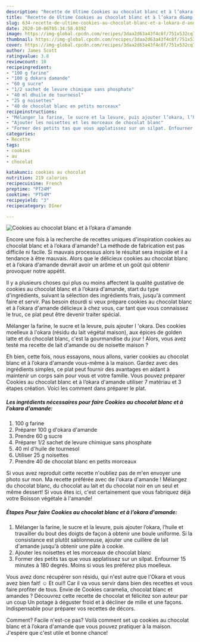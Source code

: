 ```yaml
---
description: "Recette de Ultime Cookies au chocolat blanc et à l’okara d&amp;#39;amande"
title: "Recette de Ultime Cookies au chocolat blanc et à l’okara d&amp;#39;amande"
slug: 634-recette-de-ultime-cookies-au-chocolat-blanc-et-a-lokara-d-and-39-amande
date: 2020-10-06T05:34:58.039Z
image: https://img-global.cpcdn.com/recipes/3daa2d63a43f4c8f/751x532cq70/cookies-au-chocolat-blanc-et-a-lokara-damande-photo-principale-de-la-recette.jpg
thumbnail: https://img-global.cpcdn.com/recipes/3daa2d63a43f4c8f/751x532cq70/cookies-au-chocolat-blanc-et-a-lokara-damande-photo-principale-de-la-recette.jpg
cover: https://img-global.cpcdn.com/recipes/3daa2d63a43f4c8f/751x532cq70/cookies-au-chocolat-blanc-et-a-lokara-damande-photo-principale-de-la-recette.jpg
author: James Scott
ratingvalue: 3.8
reviewcount: 10
recipeingredient:
- "100 g farine"
- "100 g dokara damande"
- "60 g sucre"
- "1/2 sachet de levure chimique sans phosphate"
- "40 ml dhuile de tournesol"
- "25 g noisettes"
- "40 de chocolat blanc en petits morceaux"
recipeinstructions:
- "Mélanger la farine, le sucre et la levure, puis ajouter l’okara, l’huile et travailler du bout des doigts de façon à obtenir une boule uniforme. Si la consistance est plutôt sablonneuse, ajouter une cuillère de lait d&#39;amande jusqu&#39;à obtenir une pâte à cookie."
- "Ajouter les noisettes et les morceaux de chocolat blanc"
- "Former des petits tas que vous applatissez sur un silpat. Enfourner 15 minutes à 180 degrés. Moins si vous les préférez plus moelleux."
categories:
- Recette
tags:
- cookies
- au
- chocolat

katakunci: cookies au chocolat 
nutrition: 219 calories
recipecuisine: French
preptime: "PT24M"
cooktime: "PT54M"
recipeyield: "3"
recipecategory: Dîner

---
```



![Cookies au chocolat blanc et à l’okara d&#39;amande](https://img-global.cpcdn.com/recipes/3daa2d63a43f4c8f/751x532cq70/cookies-au-chocolat-blanc-et-a-lokara-damande-photo-principale-de-la-recette.jpg)

Encore une fois à la recherche de recettes uniques d'inspiration cookies au chocolat blanc et à l’okara d&#39;amande? La méthode de fabrication est pas difficile ni facile. Si mauvais processus alors le résultat sera insipide et il a tendance à être mauvais. Alors que le délicieux cookies au chocolat blanc et à l’okara d&#39;amande devrait avoir un arôme et un goût qui obtenir provoquer notre appétit.

Il y a plusieurs choses qui plus ou moins affectent la qualité gustative de cookies au chocolat blanc et à l’okara d&#39;amande, start du type d'ingrédients, suivant la sélection des ingrédients frais, jusqu'à comment faire et servir. Pas besoin étourdi si veux prépare cookies au chocolat blanc et à l’okara d&#39;amande délicieux à chez vous, car tant que vous connaissez le truc, ce plat peut être devenir traiter spécial.

Mélanger la farine, le sucre et la levure, puis ajouter l &#39;okara. Des cookies moelleux à l&#39;okara (résidu du lait végétal maison), aux épices de golden latte et du chocolat blanc, c&#39;est la gourmandise du jour ! Alors, vous avez testé ma recette de lait d&#39;amande ou de noisette maison ?


Eh bien, cette fois, nous essayons, nous allons, varier cookies au chocolat blanc et à l’okara d&#39;amande vous-même à la maison. Gardez avec des ingrédients simples, ce plat peut fournir des avantages en aidant à maintenir un corps sain pour vous et votre famille. Vous pouvez préparer Cookies au chocolat blanc et à l’okara d&#39;amande utiliser 7 matériau et 3 étapes création. Voici les comment dans préparer le plat.

<!--inarticleads1-->

##### Les ingrédients nécessaires pour faire Cookies au chocolat blanc et à l’okara d&#39;amande:

1.  100 g farine
1. Préparer 100 g d&#39;okara d&#39;amande
1. Prendre 60 g sucre
1. Préparer 1/2 sachet de levure chimique sans phosphate
1.  40 ml d&#39;huile de tournesol
1. Utiliser 25 g noisettes
1. Prendre 40 de chocolat blanc en petits morceaux


Si vous avez reproduit cette recette n&#39;oubliez pas de m&#39;en envoyer une photo sur mon. Ma recette préférée avec de l&#39;okara d&#39;amande ! Mélangez du chocolat blanc, du chocolat au lait et du chocolat noir en un seul et même dessert! Si vous êtes ici, c&#39;est certainement que vous fabriquez déjà votre Boisson végétale à l&#39;amande! 

<!--inarticleads2-->

##### Étapes Pour faire Cookies au chocolat blanc et à l’okara d&#39;amande:

1. Mélanger la farine, le sucre et la levure, puis ajouter l’okara, l’huile et travailler du bout des doigts de façon à obtenir une boule uniforme. Si la consistance est plutôt sablonneuse, ajouter une cuillère de lait d&#39;amande jusqu&#39;à obtenir une pâte à cookie.
1. Ajouter les noisettes et les morceaux de chocolat blanc
1. Former des petits tas que vous applatissez sur un silpat. Enfourner 15 minutes à 180 degrés. Moins si vous les préférez plus moelleux.


Vous avez donc récupérer son résidu, qui n&#39;est autre que l&#39;Okara et vous avez bien fait! ☺️ Et oui!! Car il va vous servir dans bien des recettes et vous faire profiter de tous. Envie de Cookies caramelia, chocolat blanc et amandes ? Découvrez cette recette de chocolat et félicitez son auteur par un coup Un potage à déguster froid et à décliner de mille et une façons. Indispensable pour préparer vos recettes de décors. 


Comment? Facile n'est-ce pas? Voilà comment set up cookies au chocolat blanc et à l’okara d&#39;amande que vous pouvez pratiquer à la maison. J'espère que c'est utile et bonne chance!
